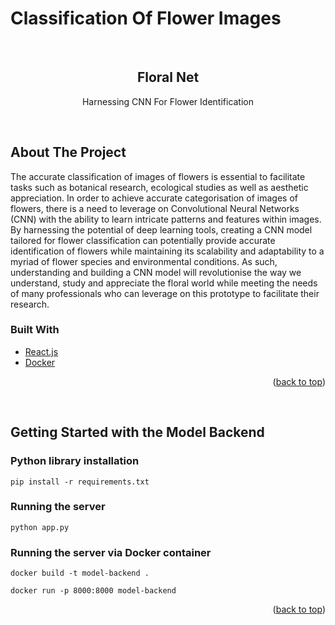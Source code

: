 # Classification Of Flower Images

<div id="top"></div>

<br />

<h2 align="center">Floral Net</h2>

  <p align="center">
    Harnessing CNN For Flower Identification
    <br />
  </p>
</div>

<br />

## About The Project

<p> 
The accurate classification of images of flowers is essential to facilitate tasks such as botanical research, ecological studies as well as aesthetic appreciation. In order to achieve accurate categorisation of images of flowers, there is a need to leverage on Convolutional Neural Networks (CNN) with the ability to learn intricate patterns and features within images. By harnessing the potential of deep learning tools, creating a CNN model tailored for flower classification can potentially provide accurate identification of flowers while maintaining its scalability and adaptability to a myriad of flower species and environmental conditions. As such, understanding and building a CNN model will revolutionise the way we understand, study and appreciate the floral world while meeting the needs of many professionals who can leverage on this prototype to facilitate their research.
</p>

### Built With

- [React.js](https://reactjs.org/)
- [Docker](https://www.docker.com/products/docker-desktop/)

<p align="right">(<a href="#top">back to top</a>)</p>

<br />

## Getting Started with the Model Backend

### Python library installation

``` pip install -r requirements.txt ```

### Running the server

``` python app.py ```

### Running the server via Docker container

``` docker build -t model-backend . ```

``` docker run -p 8000:8000 model-backend ```

<p align="right">(<a href="#top">back to top</a>)</p>

<br />
